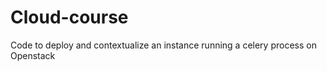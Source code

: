 # Cloud-course

Code to deploy and contextualize an instance running a celery process on Openstack 
